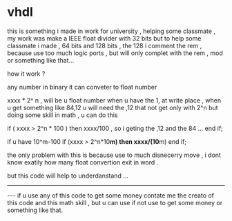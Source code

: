 # vhdl

this is something i made in work for university , helping some classmate , my work was make a IEEE float divider with 32 bits
but to help some classmate i made , 64 bits and 128 bits , the 128 i comment the rem , because use too much logic ports , but
will only complet with the rem , mod or something like that...


how it work ? 


any number in binary it can conveter to float number 

xxxx * 2^ n , will be u float number when u have the 1, at write place , 
when u get something like 84,12 u will need the ,12 that not get only with 2^n
but doing some skill in math , u can do this 


if ( xxxx > 2^n * 100 ) then
xxxx/100 , so i geting the ,12 and the 84 ...
end if;

if u have 10^m-100
if (xxxx > 2^n*10**m) then
xxxx/(10**m)
end if;

the only problem with this is because use to much disnecerry move , 
i dont know exatily how many float convertion exit in word . 

but this code will help to underdanstand ...


--------------------------------------------------------------------------------------------------------

--- if u use any of this code to get some money contate me the creato of this code and this math skill ,
but u can use if not use to get some money or something like that.

